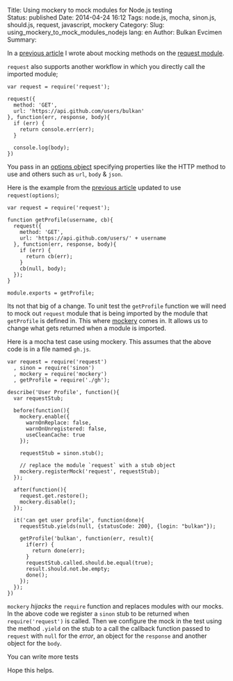 Title: Using mockery to mock modules for Node.js testing  
Status: published
Date: 2014-04-24 16:12
Tags: node.js, mocha, sinon.js, should.js, request, javascript, mockery
Category:
Slug: using_mockery_to_mock_modules_nodejs
lang: en
Author: Bulkan Evcimen
Summary:


In a [previous article](http://bulkan-evcimen.com/testing_with_mocha_sinon) I wrote about mocking methods on the [request module](https://github.com/mikeal/request).

`request` also supports another workflow in which you directly call the imported module;

    var request = require('request');

    request({
      method: 'GET',
      url: 'https://api.github.com/users/bulkan'
    }, function(err, response, body){
      if (err) {
        return console.err(err);
      }

      console.log(body);
    })


You pass in an [options object](https://github.com/mikeal/request#requestoptions-callback) specifying properties like the HTTP method
to use and others such as `url`, `body` & `json`.

Here is the example from the [previous article](http://bulkan-evcimen.com/testing_with_mocha_sinon) updated to use `request(options)`;


    var request = require('request');

    function getProfile(username, cb){
      request({
        method: 'GET', 
        url: 'https://api.github.com/users/' + username
      }, function(err, response, body){
        if (err) {
          return cb(err);
        }
        cb(null, body);
      });
    }

    module.exports = getProfile;

Its not that big of a change. To unit test the `getProfile` function we will need 
to mock out `request` module that is being imported by the module that `getProfile` 
is defined in.  This where [mockery](https://github.com/mfncooper/mockery) comes in. 
It allows us to change what gets returned when a module is imported.

Here is a mocha test case using mockery. This assumes that the above code is in a file named `gh.js`.

    var request = require('request')
      , sinon = require('sinon')
      , mockery = require('mockery')
      , getProfile = require('./gh');

    describe('User Profile', function(){
      var requestStub;

      before(function(){
        mockery.enable({
          warnOnReplace: false,
          warnOnUnregistered: false,
          useCleanCache: true
        });

        requestStub = sinon.stub();

        // replace the module `request` with a stub object
        mockery.registerMock('request', requestStub);
      });

      after(function(){
        request.get.restore();
        mockery.disable();
      });

      it('can get user profile', function(done){
        requestStub.yields(null, {statusCode: 200}, {login: "bulkan"});

        getProfile('bulkan', function(err, result){
          if(err) {
            return done(err);
          }
          requestStub.called.should.be.equal(true);
          result.should.not.be.empty;
          done();
        });
      });
    })


`mockery` _hijacks_ the `require` function and replaces modules with our mocks. In the above code
we register a `sinon` stub to be returned when `require('request')` is called. Then we configure 
the mock in the test using the method `.yield` on the stub to a call the callback
function passed to `request` with `null` for the _error_, an object for the `response` and another object
for the `body`.

You can write more tests


Hope this helps.
